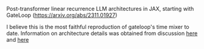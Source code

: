 Post-transformer linear recurrence LLM architectures in JAX, starting with GateLoop (https://arxiv.org/abs/2311.01927)

I believe this is the most faithful reproduction of gateloop's time mixer to date. Information on architecture details was obtained from discussion [here](https://github.com/lucidrains/gateloop-transformer/discussions/1) and [here](https://gist.github.com/mgostIH/0d4a5b614f1b9829f7471d888133d99b)
